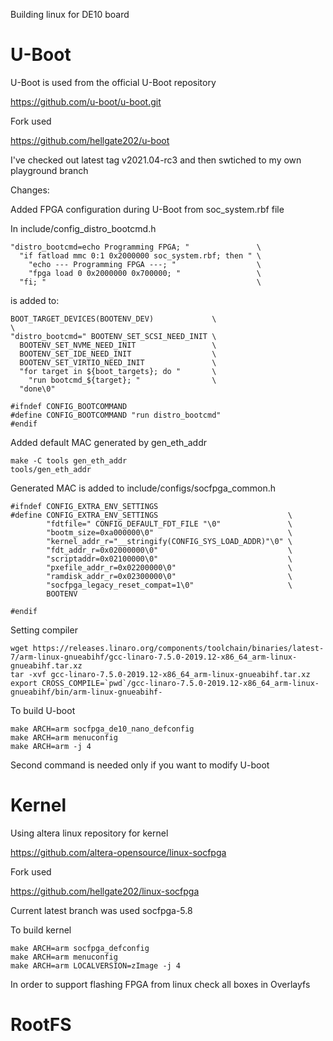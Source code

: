 Building linux for DE10 board

# U-Boot

U-Boot is used from the official U-Boot repository 

https://github.com/u-boot/u-boot.git

Fork used 

https://github.com/hellgate202/u-boot

I've checked out latest tag v2021.04-rc3 and then swtiched to my own playground branch

Changes:

Added FPGA configuration during U-Boot from soc_system.rbf file

In include/config_distro_bootcmd.h

```
"distro_bootcmd=echo Programming FPGA; "               \
  "if fatload mmc 0:1 0x2000000 soc_system.rbf; then " \
    "echo --- Programming FPGA ---; "                  \
    "fpga load 0 0x2000000 0x700000; "                 \
  "fi; "                                               \
```

is added to:

```
BOOT_TARGET_DEVICES(BOOTENV_DEV)             \
\
"distro_bootcmd=" BOOTENV_SET_SCSI_NEED_INIT \
  BOOTENV_SET_NVME_NEED_INIT                 \
  BOOTENV_SET_IDE_NEED_INIT                  \
  BOOTENV_SET_VIRTIO_NEED_INIT               \
  "for target in ${boot_targets}; do "       \
    "run bootcmd_${target}; "                \
  "done\0"

#ifndef CONFIG_BOOTCOMMAND
#define CONFIG_BOOTCOMMAND "run distro_bootcmd"
#endif
```
Added default MAC generated by gen_eth_addr

```
make -C tools gen_eth_addr
tools/gen_eth_addr
```

Generated MAC is added to include/configs/socfpga_common.h

```
#ifndef CONFIG_EXTRA_ENV_SETTINGS
#define CONFIG_EXTRA_ENV_SETTINGS                             \
        "fdtfile=" CONFIG_DEFAULT_FDT_FILE "\0"               \
        "bootm_size=0xa000000\0"                              \
        "kernel_addr_r="__stringify(CONFIG_SYS_LOAD_ADDR)"\0" \
        "fdt_addr_r=0x02000000\0"                             \
        "scriptaddr=0x02100000\0"                             \
        "pxefile_addr_r=0x02200000\0"                         \
        "ramdisk_addr_r=0x02300000\0"                         \
        "socfpga_legacy_reset_compat=1\0"                     \
        BOOTENV

#endif
```

Setting compiler

```
wget https://releases.linaro.org/components/toolchain/binaries/latest-7/arm-linux-gnueabihf/gcc-linaro-7.5.0-2019.12-x86_64_arm-linux-gnueabihf.tar.xz
tar -xvf gcc-linaro-7.5.0-2019.12-x86_64_arm-linux-gnueabihf.tar.xz 
export CROSS_COMPILE=`pwd`/gcc-linaro-7.5.0-2019.12-x86_64_arm-linux-gnueabihf/bin/arm-linux-gnueabihf-
```

To build U-boot

```
make ARCH=arm socfpga_de10_nano_defconfig
make ARCH=arm menuconfig
make ARCH=arm -j 4
```

Second command is needed only if you want to modify U-boot

# Kernel

Using altera linux repository for kernel

https://github.com/altera-opensource/linux-socfpga

Fork used

https://github.com/hellgate202/linux-socfpga

Current latest branch was used socfpga-5.8

To build kernel

```
make ARCH=arm socfpga_defconfig
make ARCH=arm menuconfig
make ARCH=arm LOCALVERSION=zImage -j 4
```

In order to support flashing FPGA from linux check all boxes in Overlayfs

# RootFS
